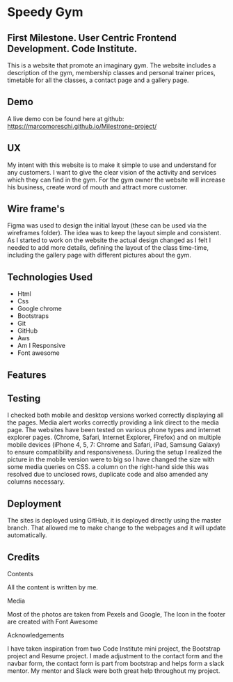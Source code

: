 # Speedy Gym

## First Milestone. User Centric Frontend Development. Code Institute.
This is a website that promote an imaginary gym. The website includes a description of the gym, membership classes and personal trainer prices, timetable for all the classes, a contact page and a gallery page.

## Demo
A live demo con be found here at github: https://marcomoreschi.github.io/Milestrone-project/

## UX
My intent with this website is to make it simple to use and understand for any customers. I want to give the clear vision of the activity and services which they can find in the gym.
For the gym owner the website will increase his business, create word of mouth and attract more customer.

## Wire frame's
Figma was used to design the initial layout (these can be used via the wireframes folder). The idea was to keep the layout simple and consistent. As I started to work on the website the actual design changed as I felt I needed to add more details, defining the layout of the class time-time, including the gallery page with different pictures about the gym.

## Technologies Used
* Html
* Css
* Google chrome
* Bootstraps
* Git
* GitHub
* Aws 
* Am I Responsive
* Font awesome 

## Features


## Testing
I checked both mobile and desktop versions worked correctly displaying all the pages. Media alert works correctly providing a link direct to the media page. 
The websites have been tested on various phone types and internet explorer pages. (Chrome, Safari, Internet Explorer, Firefox) and on multiple mobile devices (iPhone 4, 5, 7: Chrome and Safari, iPad, Samsung Galaxy) to ensure compatibility and responsiveness. During the setup I realized the picture in the mobile version were to big so I have changed the size with some media queries on CSS.
 a column on the right-hand side this was resolved due to unclosed rows, duplicate code and also amended any columns necessary.

## Deployment
The sites is deployed using GitHub, it is deployed directly using the master branch. That allowed me to make change to the webpages and it will update automatically.

## Credits
Contents

All the content is written by me. 

Media

Most of the photos are taken from Pexels and  Google, 
The Icon in the footer are created with Font Awesome 

Acknowledgements

I have taken inspiration from two Code Institute mini project, the Bootstrap project and Resume project. I made adjustment to the contact form and the navbar form, the contact form is part from bootstrap and helps form a slack mentor. My mentor and Slack were both great help throughout my project.
